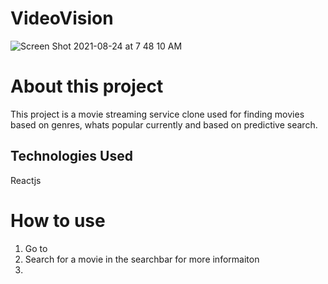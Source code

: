 # VideoVision
![Screen Shot 2021-08-24 at 7 48 10 AM](https://user-images.githubusercontent.com/85642176/130611179-4b77d2ca-3dde-450a-b085-b93dd227217f.png)

# About this project
This project is a movie streaming service clone used for finding movies based on genres, whats popular currently and based on predictive search.

## Technologies Used
Reactjs

# How to use
1. Go to
2. Search for a movie in the searchbar for more informaiton
3. 

